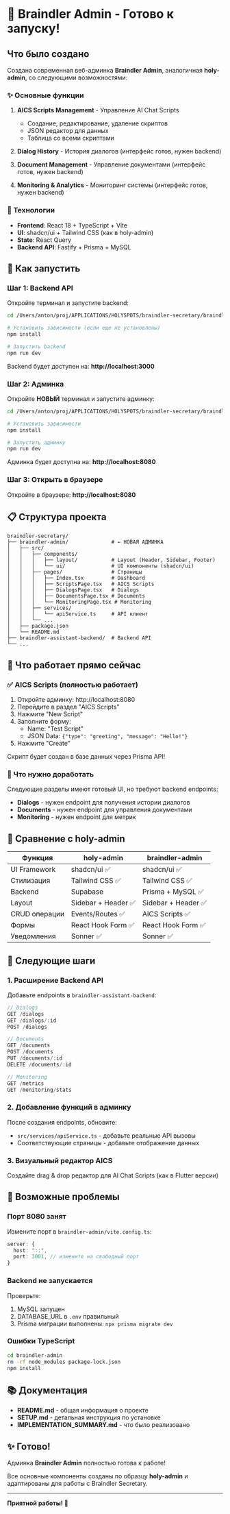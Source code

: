 # 🎉 Braindler Admin - Готово к запуску!

## Что было создано

Создана современная веб-админка **Braindler Admin**, аналогичная **holy-admin**, со следующими возможностями:

### ✨ Основные функции

1. **AICS Scripts Management** - Управление AI Chat Scripts
   - Создание, редактирование, удаление скриптов
   - JSON редактор для данных
   - Таблица со всеми скриптами

2. **Dialog History** - История диалогов (интерфейс готов, нужен backend)

3. **Document Management** - Управление документами (интерфейс готов, нужен backend)

4. **Monitoring & Analytics** - Мониторинг системы (интерфейс готов, нужен backend)

### 🎨 Технологии

- **Frontend**: React 18 + TypeScript + Vite
- **UI**: shadcn/ui + Tailwind CSS (как в holy-admin)
- **State**: React Query
- **Backend API**: Fastify + Prisma + MySQL

## 🚀 Как запустить

### Шаг 1: Backend API

Откройте терминал и запустите backend:

```bash
cd /Users/anton/proj/APPLICATIONS/HOLYSPOTS/braindler-secretary/braindler-assistant-backend

# Установить зависимости (если еще не установлены)
npm install

# Запустить backend
npm run dev
```

Backend будет доступен на: **http://localhost:3000**

### Шаг 2: Админка

Откройте **НОВЫЙ** терминал и запустите админку:

```bash
cd /Users/anton/proj/APPLICATIONS/HOLYSPOTS/braindler-secretary/braindler-admin

# Установить зависимости
npm install

# Запустить админку
npm run dev
```

Админка будет доступна на: **http://localhost:8080**

### Шаг 3: Открыть в браузере

Откройте в браузере: **http://localhost:8080**

## 📋 Структура проекта

```
braindler-secretary/
├── braindler-admin/              # ← НОВАЯ АДМИНКА
│   ├── src/
│   │   ├── components/
│   │   │   ├── layout/           # Layout (Header, Sidebar, Footer)
│   │   │   └── ui/               # UI компоненты (shadcn/ui)
│   │   ├── pages/                # Страницы
│   │   │   ├── Index.tsx         # Dashboard
│   │   │   ├── ScriptsPage.tsx   # AICS Scripts
│   │   │   ├── DialogsPage.tsx   # Dialogs
│   │   │   ├── DocumentsPage.tsx # Documents
│   │   │   └── MonitoringPage.tsx # Monitoring
│   │   ├── services/
│   │   │   └── apiService.ts     # API клиент
│   │   └── ...
│   ├── package.json
│   └── README.md
├── braindler-assistant-backend/  # Backend API
└── ...
```

## 🎯 Что работает прямо сейчас

### ✅ AICS Scripts (полностью работает)

1. Откройте админку: http://localhost:8080
2. Перейдите в раздел "AICS Scripts"
3. Нажмите "New Script"
4. Заполните форму:
   - Name: "Test Script"
   - JSON Data: `{"type": "greeting", "message": "Hello!"}`
5. Нажмите "Create"

Скрипт будет создан в базе данных через Prisma API!

### 🔧 Что нужно доработать

Следующие разделы имеют готовый UI, но требуют backend endpoints:

- **Dialogs** - нужен endpoint для получения истории диалогов
- **Documents** - нужен endpoint для управления документами
- **Monitoring** - нужен endpoint для метрик

## 🎨 Сравнение с holy-admin

| Функция | holy-admin | braindler-admin |
|---------|------------|-----------------|
| UI Framework | shadcn/ui ✅ | shadcn/ui ✅ |
| Стилизация | Tailwind CSS ✅ | Tailwind CSS ✅ |
| Backend | Supabase | Prisma + MySQL ✅ |
| Layout | Sidebar + Header ✅ | Sidebar + Header ✅ |
| CRUD операции | Events/Routes ✅ | AICS Scripts ✅ |
| Формы | React Hook Form ✅ | React Hook Form ✅ |
| Уведомления | Sonner ✅ | Sonner ✅ |

## 📝 Следующие шаги

### 1. Расширение Backend API

Добавьте endpoints в `braindler-assistant-backend`:

```typescript
// Dialogs
GET /dialogs
GET /dialogs/:id
POST /dialogs

// Documents
GET /documents
POST /documents
PUT /documents/:id
DELETE /documents/:id

// Monitoring
GET /metrics
GET /monitoring/stats
```

### 2. Добавление функций в админку

После создания endpoints, обновите:

- `src/services/apiService.ts` - добавьте реальные API вызовы
- Соответствующие страницы - добавьте отображение данных

### 3. Визуальный редактор AICS

Создайте drag & drop редактор для AI Chat Scripts (как в Flutter версии)

## 🐛 Возможные проблемы

### Порт 8080 занят

Измените порт в `braindler-admin/vite.config.ts`:

```typescript
server: {
  host: "::",
  port: 3001, // измените на свободный порт
}
```

### Backend не запускается

Проверьте:
1. MySQL запущен
2. DATABASE_URL в `.env` правильный
3. Prisma миграции выполнены: `npx prisma migrate dev`

### Ошибки TypeScript

```bash
cd braindler-admin
rm -rf node_modules package-lock.json
npm install
```

## 📚 Документация

- **README.md** - общая информация о проекте
- **SETUP.md** - детальная инструкция по установке
- **IMPLEMENTATION_SUMMARY.md** - что было реализовано

## ✨ Готово!

Админка **Braindler Admin** полностью готова к работе! 

Все основные компоненты созданы по образцу **holy-admin** и адаптированы для работы с Braindler Secretary.

---

**Приятной работы! 🚀**

